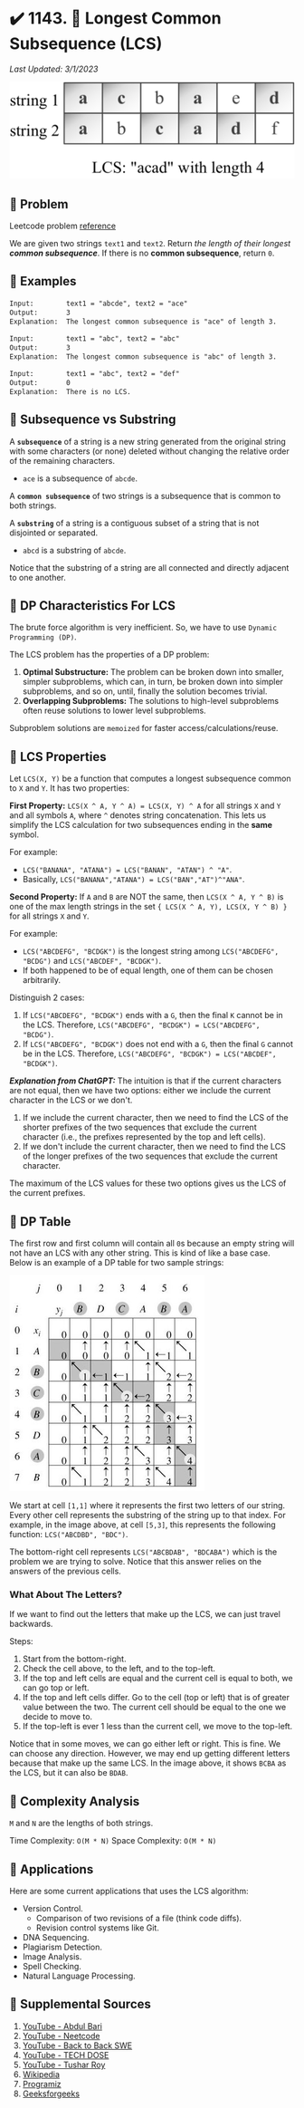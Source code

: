 # :heavy_check_mark: 1143. :orange_book: Longest Common Subsequence (LCS)
*Last Updated: 3/1/2023*

![Image of longest common subsequence](../../images/lc-solutions/dynamic-programming/longest-common-subsequence.png)

## :round_pushpin: Problem
Leetcode problem [reference](https://leetcode.com/problems/longest-common-subsequence/)

We are given two strings `text1` and `text2`. Return *the length of their longest **common subsequence***.
If there is no **common subsequence**, return `0`.

## :round_pushpin: Examples
```
Input:        text1 = "abcde", text2 = "ace"
Output:       3
Explanation:  The longest common subsequence is "ace" of length 3.
```

```
Input:        text1 = "abc", text2 = "abc"
Output:       3
Explanation:  The longest common subsequence is "abc" of length 3.
```

```
Input:        text1 = "abc", text2 = "def"
Output:       0
Explanation:  There is no LCS.
```

## :round_pushpin: Subsequence vs Substring
A **`subsequence`** of a string is a new string generated from the original string with some characters (or none) deleted without changing the relative order of the remaining characters.

- `ace` is a subsequence of `abcde`.

A **`common subsequence`** of two strings is a subsequence that is common to both strings.

A **`substring`** of a string is a contiguous subset of a string that is not disjointed or separated.

- `abcd` is a substring of `abcde`.

Notice that the substring of a string are all connected and directly adjacent to one another.

## :round_pushpin: DP Characteristics For LCS
The brute force algorithm is very inefficient. So, we have to use `Dynamic Programming (DP)`.

The LCS problem has the properties of a DP problem:
1. **Optimal Substructure:** The problem can be broken down into smaller, simpler subproblems, which can, in turn, be broken down into simpler subproblems, and so on, until, finally the solution becomes trivial.
2. **Overlapping Subproblems:** The solutions to high-level subproblems often reuse solutions to lower level subproblems.

Subproblem solutions are `memoized` for faster access/calculations/reuse.

## :round_pushpin: LCS Properties
Let `LCS(X, Y)` be a function that computes a longest subsequence common to `X` and `Y`. It has two properties:

**First Property:** `LCS(X ^ A, Y ^ A) = LCS(X, Y) ^ A` for all strings `X` and `Y` and all symbols `A`, where `^` denotes string concatenation. This lets us simplify the LCS calculation for two subsequences ending in the **same** symbol.

For example:
- `LCS("BANANA", "ATANA") = LCS("BANAN", "ATAN") ^ "A"`.
- Basically, `LCS("BANANA","ATANA") = LCS("BAN","AT")^"ANA"`.

**Second Property:** If `A` and `B` are NOT the same, then `LCS(X ^ A, Y ^ B)` is one of the max length strings in the set `{ LCS(X ^ A, Y), LCS(X, Y ^ B) }` for all strings `X` and `Y`.

For example:
- `LCS("ABCDEFG", "BCDGK")` is the longest string among `LCS("ABCDEFG", "BCDG")` and `LCS("ABCDEF", "BCDGK")`.
- If both happened to be of equal length, one of them can be chosen arbitrarily.

Distinguish 2 cases:
1. If `LCS("ABCDEFG", "BCDGK")` ends with a `G`, then the final `K` cannot be in the LCS. Therefore, `LCS("ABCDEFG", "BCDGK") = LCS("ABCDEFG", "BCDG")`.
2. If `LCS("ABCDEFG", "BCDGK")` does not end with a `G`, then the final `G` cannot be in the LCS. Therefore, `LCS("ABCDEFG", "BCDGK") = LCS("ABCDEF", "BCDGK")`.

***Explanation from ChatGPT:***
The intuition is that if the current characters are not equal, then we have two options: either we include the current character in the LCS or we don't.

1. If we include the current character, then we need to find the LCS of the shorter prefixes of the two sequences that exclude the current character (i.e., the prefixes represented by the top and left cells).
2. If we don't include the current character, then we need to find the LCS of the longer prefixes of the two sequences that exclude the current character.

The maximum of the LCS values for these two options gives us the LCS of the current prefixes.

## :round_pushpin: DP Table
The first row and first column will contain all `0`s because an empty string will not have an LCS with any other string. This is kind of like a base case. Below is an example of a DP table for two sample strings:

![Image of lcs dp table](../../images/lc-solutions/dynamic-programming/lcs-dp-table.png)

We start at cell `[1,1]` where it represents the first two letters of our string. Every other cell represents the substring of the string up to that index. For example, in the image above, at cell `[5,3]`, this represents the following function: `LCS("ABCDBD", "BDC")`.

The bottom-right cell represents `LCS("ABCBDAB", "BDCABA")` which is the problem we are trying to solve. Notice that this answer relies on the answers of the previous cells.

### What About The Letters?
If we want to find out the letters that make up the LCS, we can just travel backwards.

Steps:
1. Start from the bottom-right.
2. Check the cell above, to the left, and to the top-left.
3. If the top and left cells are equal and the current cell is equal to both, we can go top or left.
4. If the top and left cells differ. Go to the cell (top or left) that is of greater value between the two. The current cell should be equal to the one we decide to move to.
5. If the top-left is ever 1 less than the current cell, we move to the top-left.

Notice that in some moves, we can go either left or right. This is fine. We can choose any direction. However, we may end up getting different letters because that make up the same LCS. In the image above, it shows `BCBA` as the LCS, but it can also be `BDAB`.

## :round_pushpin: Complexity Analysis
`M` and `N` are the lengths of both strings.

Time Complexity: `O(M * N)`
Space Complexity: `O(M * N)`

## :round_pushpin: Applications
Here are some current applications that uses the LCS algorithm:
- Version Control.
  - Comparison of two revisions of a file (think code diffs).
  - Revision control systems like Git.
- DNA Sequencing.
- Plagiarism Detection.
- Image Analysis.
- Spell Checking.
- Natural Language Processing.

## :round_pushpin: Supplemental Sources
1. [YouTube - Abdul Bari](https://www.youtube.com/watch?v=sSno9rV8Rhg&t=915s)
2. [YouTube - Neetcode](https://www.youtube.com/watch?v=Ua0GhsJSlWM)
3. [YouTube - Back to Back SWE](https://www.youtube.com/watch?v=ASoaQq66foQ&t=1s)
4. [YouTube - TECH DOSE](https://www.youtube.com/watch?v=LAKWWDX3sGw)
5. [YouTube - Tushar Roy](https://www.youtube.com/watch?v=NnD96abizww)
6. [Wikipedia](https://en.wikipedia.org/wiki/Longest_common_subsequence#Second_property)
7. [Programiz](https://www.programiz.com/dsa/longest-common-subsequence)
8. [Geeksforgeeks](https://www.geeksforgeeks.org/longest-common-subsequence-dp-4/)
